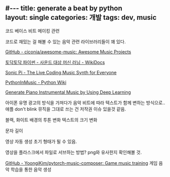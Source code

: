 #---
title: generate a beat by python  
layout: single 
categories: 개발 
tags: dev, music
---

 코드 베이스 비트 메이킹 관련

코드로 재밌는 걸 해볼 수 있는 음악 관련 라이브러리들이 꽤 있다.

[GitHub - ciconia/awesome-music: Awesome Music Projects](https://github.com/ciconia/awesome-music)

[토닥토닥 파이썬 - 사운드 대상 머신 러닝 - WikiDocs](https://wikidocs.net/book/2961)

[Sonic Pi - The Live Coding Music Synth for Everyone](https://sonic-pi.net/)

[PythonInMusic - Python Wiki](https://wiki.python.org/moin/PythonInMusic)

[Generate Piano Instrumental Music by Using Deep Learning](https://towardsdatascience.com/generate-piano-instrumental-music-by-using-deep-learning-80ac35cdbd2e)


아이폰 유명 광고의 방식을 가져다가
음악 비트에 따라 텍스트가 함께 변하는 방식으로..
애플 don't blink 뮤직을 그대로 쓰는 건 저작권 이슈 있을것 같음.

블랙, 화이트 배경의 투톤 변화
텍스트의 크기 변화

문자 길이

영상 자동 생성 초기 형태가 될 수 있음.

영상을 플라스크에서 파일로 서브하는 방법?
png와 유사한지 확인해볼 것.

[GitHub - YoongiKim/pytorch-music-composer: Game music training](https://github.com/YoongiKim/pytorch-music-composer?fbclid=IwAR1TDcbD_jtRwHuLAZzmDF70xcwsm4Z0IBqdhCEEjYRhHs1S6PVZYT0vGOg)
게임 음악 학습을 통한 음악 생성

